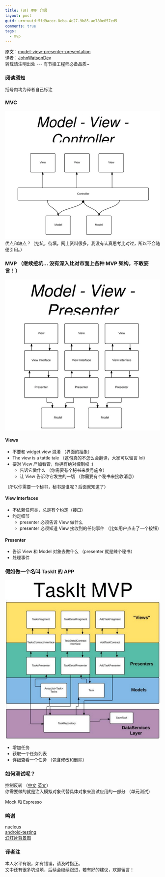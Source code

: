 ```yaml
---
title: (译) MVP 介绍
layout: post
guid: urn:uuid:5fd9acec-8cba-4c27-9b85-ae780e057ed5
comments: true
tags:
  - mvp
---
```


原文：[model-view-presenter-presentation](http://www.slideshare.net/DarxVal/model-view-presenter-presentation)  
译者：[JohnWatsonDev](http://www.johnwatsondev.com)  
转载请注明出处 --- 有节操工程师必备品质~

### 阅读须知
括号内均为译者自己标注

### MVC 
![mvc](/media/files/2015/11/15/mvc.png)
优点和缺点？（挖坑，待填，网上资料很多，我没有认真思考比对过，所以不会随便引用。）

### MVP （继续挖坑... 没有深入比对市面上各种 MVP 架构，不敢妄言！）
![mvp](/media/files/2015/11/15/mvp.png)

#### Views
- 不要和 widget.view 混淆 （界面的抽象）
- The view is a tattle tale  （这句真的不怎么会翻译，大家可以留言 lol）
- 要对 View 严加看管，你拥有绝对控制权 :)
  - 告诉它做什么  （你需要有个秘书来发号施令）
  - 让 View 告诉你它发生的一切  （你需要有个秘书来接收消息）

（所以你需要一个秘书，秘书是谁呢？后面就知道了）

#### View Interfaces
- 不依赖任何类，总是有个约定（接口）
- 约定细节
  - presenter 必须告诉 View 做什么
  - presenter 必须知道 View 接收到的任何事件 （比如用户点击了一个按钮）

#### Presenter
- 告诉 View 和 Model 对象去做什么 （presenter 就是辣个秘书）
- 处理事件

### 假如做一个名叫 TaskIt 的 APP
![task it](/media/files/2015/11/15/task_it.png)

- 增加任务
- 获取一个任务列表
- 详细查看一个任务 （包含修改和删除）

### 如何测试呢？

控制反转 （[中文](https://zh.wikipedia.org/wiki/控制反转) [英文](https://en.wikipedia.org/wiki/Inversion_of_control)）  
你需要做的就是注入模拟对象代替具体对象来测试应用的一部分 （单元测试）

Mock 和 Espresso

### 鸣谢
[nucleus](https://github.com/konmik/nucleus)  
[android-testing](http://code-labs.io/codelabs/android-testing)  
[幻灯片背景图](https://plus.google.com/u/0/photos/102898026333733818285/albums/6081914916274644193/6081914917317951522?pid=6081914917317951522&oid=102898026333733818285)

### 译者注
本人水平有限，如有错误，请及时指正。  
文中还有很多坑没填，后续会继续跟进，若有好的建议，欢迎留言！
